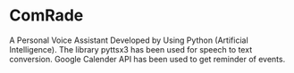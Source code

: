 # ComRade
A Personal Voice Assistant Developed by Using Python (Artificial Intelligence). 
The library pyttsx3 has been used for speech to text conversion. 
Google Calender API has been used to get reminder of events. 
